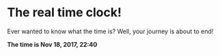 # The real time clock!

Ever wanted to know what the time is? Well, your journey is about to end!

**The time is Nov 18, 2017, 22:40**